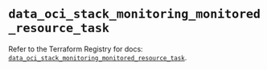 # `data_oci_stack_monitoring_monitored_resource_task`

Refer to the Terraform Registry for docs: [`data_oci_stack_monitoring_monitored_resource_task`](https://registry.terraform.io/providers/hashicorp/oci/7.19.0/docs/data-sources/stack_monitoring_monitored_resource_task).
